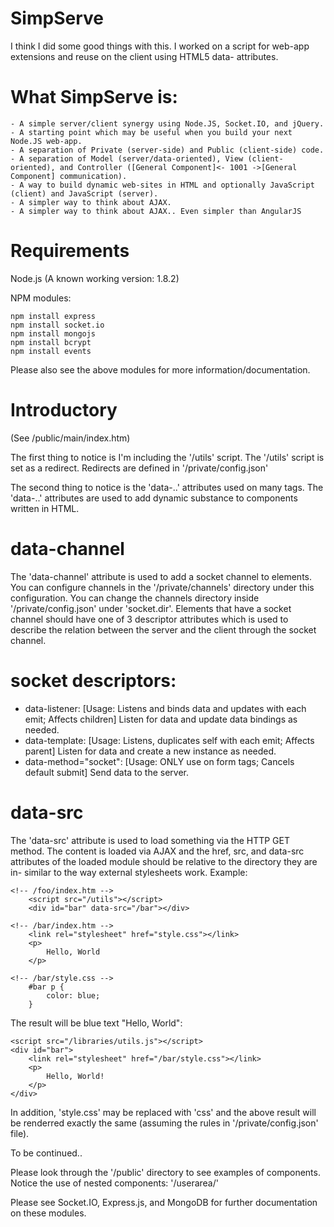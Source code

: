 SimpServe
=========
I think I did some good things with this. I worked on a script for web-app extensions and reuse on the client using HTML5 data- attributes. 

What SimpServe is:
=====
	- A simple server/client synergy using Node.JS, Socket.IO, and jQuery.
	- A starting point which may be useful when you build your next Node.JS web-app.
	- A separation of Private (server-side) and Public (client-side) code.
	- A separation of Model (server/data-oriented), View (client-oriented), and Controller ([General Component]<- 1001 ->[General Component] communication).
	- A way to build dynamic web-sites in HTML and optionally JavaScript (client) and JavaScript (server).
	- A simpler way to think about AJAX.
	- A simpler way to think about AJAX.. Even simpler than AngularJS

Requirements
== 
Node.js (A known working version: 1.8.2)

NPM modules:
	
	npm install express
	npm install socket.io
	npm install mongojs
	npm install bcrypt
	npm install events
	
Please also see the above modules for more information/documentation.

Introductory
==
(See /public/main/index.htm)

The first thing to notice is I'm including the '/utils' script. The '/utils' script is set as a redirect. Redirects are defined in '/private/config.json'

The second thing to notice is the 'data-..' attributes used on many tags. The 'data-..' attributes are used to add dynamic substance to components written in HTML.

data-channel
==
The 'data-channel' attribute is used to add a socket channel to elements. You can configure channels in the '/private/channels' directory under this configuration. You can change the channels directory inside '/private/config.json' under 'socket.dir'. Elements that have a socket channel should have one of 3 descriptor attributes which is used to describe the relation between the server and the client through the socket channel. 

socket descriptors:
==
- data-listener: [Usage: Listens and binds data and updates with each emit; Affects children] Listen for data and update data bindings as needed.
- data-template: [Usage: Listens, duplicates self with each emit; Affects parent] Listen for data and create a new instance as needed.
- data-method="socket": [Usage: ONLY use on form tags; Cancels default submit] Send data to the server.

data-src
==
The 'data-src' attribute is used to load something via the HTTP GET method. The content is loaded via AJAX and the href, src, and data-src attributes of the loaded module should be relative to the directory they are in- similar to the way external stylesheets work.
Example:
	
	<!-- /foo/index.htm -->
		<script src="/utils"></script>
		<div id="bar" data-src="/bar"></div>
	
	<!-- /bar/index.htm -->
		<link rel="stylesheet" href="style.css"></link>
		<p>
			Hello, World
		</p>
	
	<!-- /bar/style.css -->
		#bar p {
			color: blue;
		}
	

The result will be blue text "Hello, World":
	
	<script src="/libraries/utils.js"></script>
	<div id="bar">
		<link rel="stylesheet" href="/bar/style.css"></link>
		<p>
			Hello, World!
		</p>
	</div>
	
In addition, 'style.css' may be replaced with 'css' and the above result will be renderred exactly the same (assuming the rules in '/private/config.json' file).

To be continued.. 

Please look through the '/public' directory to see examples of components. Notice the use of nested components: '/userarea/'


Please see Socket.IO, Express.js, and MongoDB for further documentation on these modules.
